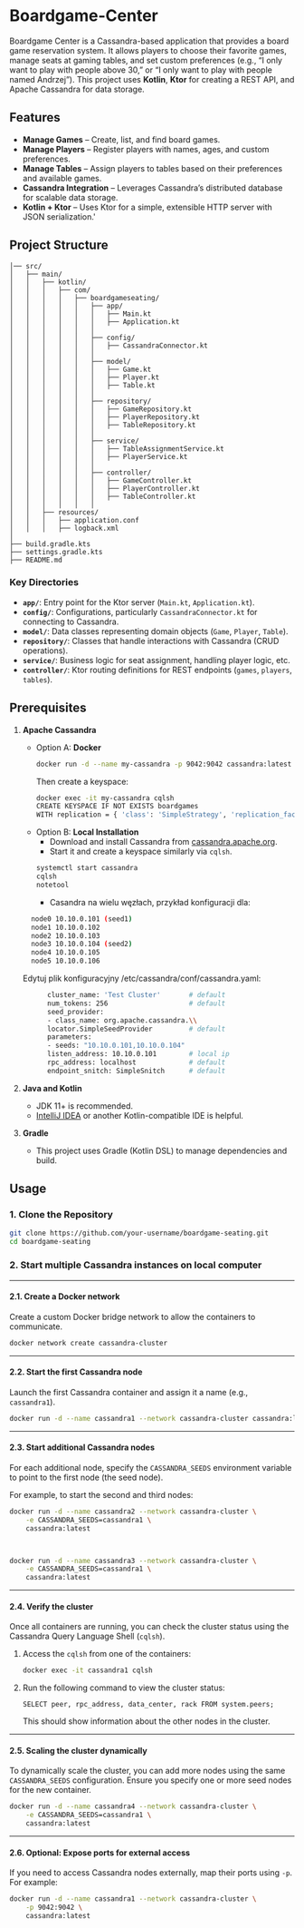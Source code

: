 # Boardgame-Center

Boardgame Center is a Cassandra-based application that provides a board game reservation system. It allows players to choose their favorite games, manage seats at gaming tables, and set custom preferences (e.g., “I only want to play with people above 30,” or “I only want to play with people named Andrzej”). This project uses **Kotlin**, **Ktor** for creating a REST API, and Apache Cassandra for data storage.

## Features

- **Manage Games** – Create, list, and find board games.
- **Manage Players** – Register players with names, ages, and custom preferences.
- **Manage Tables** – Assign players to tables based on their preferences and available games.
- **Cassandra Integration** – Leverages Cassandra’s distributed database for scalable data storage.
- **Kotlin + Ktor** – Uses Ktor for a simple, extensible HTTP server with JSON serialization.'

## Project Structure

```boardgame-seating/
│── src/
│   ├── main/
│   │   ├── kotlin/
│   │   │   ├── com/
│   │   │   │   ├── boardgameseating/
│   │   │   │   │   ├── app/
│   │   │   │   │   │   ├── Main.kt
│   │   │   │   │   │   ├── Application.kt
│   │   │   │   │   │
│   │   │   │   │   ├── config/
│   │   │   │   │   │   ├── CassandraConnector.kt
│   │   │   │   │   │
│   │   │   │   │   ├── model/
│   │   │   │   │   │   ├── Game.kt
│   │   │   │   │   │   ├── Player.kt
│   │   │   │   │   │   ├── Table.kt
│   │   │   │   │   │
│   │   │   │   │   ├── repository/
│   │   │   │   │   │   ├── GameRepository.kt
│   │   │   │   │   │   ├── PlayerRepository.kt
│   │   │   │   │   │   ├── TableRepository.kt
│   │   │   │   │   │
│   │   │   │   │   ├── service/
│   │   │   │   │   │   ├── TableAssignmentService.kt
│   │   │   │   │   │   ├── PlayerService.kt
│   │   │   │   │   │
│   │   │   │   │   ├── controller/
│   │   │   │   │   │   ├── GameController.kt
│   │   │   │   │   │   ├── PlayerController.kt
│   │   │   │   │   │   ├── TableController.kt
│   │   │   │   │   │
│   │   ├── resources/
│   │   │   ├── application.conf
│   │   │   ├── logback.xml
│
├── build.gradle.kts
├── settings.gradle.kts
├── README.md
```

### Key Directories

- **`app/`**: Entry point for the Ktor server (`Main.kt`, `Application.kt`).
- **`config/`**: Configurations, particularly `CassandraConnector.kt` for connecting to Cassandra.
- **`model/`**: Data classes representing domain objects (`Game`, `Player`, `Table`).
- **`repository/`**: Classes that handle interactions with Cassandra (CRUD operations).
- **`service/`**: Business logic for seat assignment, handling player logic, etc.
- **`controller/`**: Ktor routing definitions for REST endpoints (`games`, `players`, `tables`).

## Prerequisites

1. **Apache Cassandra**
   - Option A: **Docker**
     ```bash
     docker run -d --name my-cassandra -p 9042:9042 cassandra:latest
     ```
     Then create a keyspace:
     ```bash
     docker exec -it my-cassandra cqlsh
     CREATE KEYSPACE IF NOT EXISTS boardgames
     WITH replication = { 'class': 'SimpleStrategy', 'replication_factor': 1 };
     ```
   - Option B: **Local Installation**
      - Download and install Cassandra from [cassandra.apache.org](https://cassandra.apache.org/_/download.html).
      - Start it and create a keyspace similarly via `cqlsh`.
     ```bash
     systemctl start cassandra
     cqlsh
     notetool
     ```
     - Casandra na wielu węzłach, przykład konfiguracji dla:
    ```bash
      node0 10.10.0.101 (seed1)
      node1 10.10.0.102
      node2 10.10.0.103
      node3 10.10.0.104 (seed2)
      node4 10.10.0.105
      node5 10.10.0.106
    ```
    Edytuj plik konfiguracyjny /etc/cassandra/conf/cassandra.yaml:
   ```bash
         cluster_name: 'Test Cluster'       # default
         num_tokens: 256                    # default
         seed_provider:
         - class_name: org.apache.cassandra.\\
         locator.SimpleSeedProvider         # default
         parameters:
         - seeds: "10.10.0.101,10.10.0.104"
         listen_address: 10.10.0.101        # local ip
         rpc_address: localhost             # default
         endpoint_snitch: SimpleSnitch      # default
    ```

3. **Java and Kotlin**
   - JDK 11+ is recommended.
   - [IntelliJ IDEA](https://www.jetbrains.com/idea/) or another Kotlin-compatible IDE is helpful.

4. **Gradle**
   - This project uses Gradle (Kotlin DSL) to manage dependencies and build.

## Usage

### 1. Clone the Repository

```bash
git clone https://github.com/your-username/boardgame-seating.git
cd boardgame-seating
```

### 2. Start multiple Cassandra instances on local computer

---

#### **2.1. Create a Docker network**
Create a custom Docker bridge network to allow the containers to communicate.

```bash
docker network create cassandra-cluster
```

---

#### **2.2. Start the first Cassandra node**

Launch the first Cassandra container and assign it a name (e.g., `cassandra1`).

```bash
docker run -d --name cassandra1 --network cassandra-cluster cassandra:latest
```

---

#### **2.3. Start additional Cassandra nodes**
For each additional node, specify the `CASSANDRA_SEEDS` environment variable to point to the first node (the seed node).

For example, to start the second and third nodes:

```bash
docker run -d --name cassandra2 --network cassandra-cluster \
    -e CASSANDRA_SEEDS=cassandra1 \
    cassandra:latest



docker run -d --name cassandra3 --network cassandra-cluster \
    -e CASSANDRA_SEEDS=cassandra1 \
    cassandra:latest
```

---

#### **2.4. Verify the cluster**
Once all containers are running, you can check the cluster status using the Cassandra Query Language Shell (`cqlsh`).

1. Access the `cqlsh` from one of the containers:

   ```bash
   docker exec -it cassandra1 cqlsh
   ```

2. Run the following command to view the cluster status:

   ```cql
   SELECT peer, rpc_address, data_center, rack FROM system.peers;
   ```

   This should show information about the other nodes in the cluster.

---

#### **2.5. Scaling the cluster dynamically**
To dynamically scale the cluster, you can add more nodes using the same `CASSANDRA_SEEDS` configuration. Ensure you specify one or more seed nodes for the new container.

```bash
docker run -d --name cassandra4 --network cassandra-cluster \
    -e CASSANDRA_SEEDS=cassandra1 \
    cassandra:latest
```

---

#### **2.6. Optional: Expose ports for external access**
If you need to access Cassandra nodes externally, map their ports using `-p`. For example:

```bash
docker run -d --name cassandra1 --network cassandra-cluster \
    -p 9042:9042 \
    cassandra:latest
```
